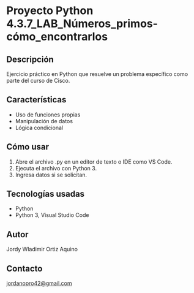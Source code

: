 # Proyecto Python 4.3.7_LAB_Números_primos-cómo_encontrarlos

## Descripción
Ejercicio práctico en Python que resuelve un problema específico como parte del curso de Cisco.

## Características
- Uso de funciones propias
- Manipulación de datos
- Lógica condicional

## Cómo usar
1. Abre el archivo .py en un editor de texto o IDE como VS Code.
2. Ejecuta el archivo con Python 3.
3. Ingresa datos si se solicitan.

## Tecnologías usadas
- Python
- Python 3, Visual Studio Code

## Autor
Jordy Wladimir Ortiz Aquino

## Contacto
jordanopro42@gmail.com

